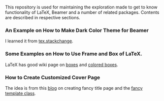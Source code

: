 This repository is used for maintaining the exploration made to get to know
functionality of LaTeX, Beamer and a number of related packages. Contents are
described in respective sections.

### An Example on How to Make Dark Color Theme for Beamer

I learned it from
[tex.stackchange](http://tex.stackexchange.com/questions/57477/beamer-dark-theme).

### Some Examples on How to Use Frame and Box of LaTeX.

LaTeX has good wiki page on [boxes](http://en.wikibooks.org/wiki/LaTeX/Boxes)
and [colored boxes](http://en.wikibooks.org/wiki/LaTeX/Colors).

### How to Create Customized Cover Page

The idea is from this
[blog](http://danielfalster.com/blog/2013/06/18/a-nice-title-page-for-beamer-presentations/)
on creating fancy title page and the
[fancy template class](http://www.latextemplates.com/template/fancyslides-presentation).
